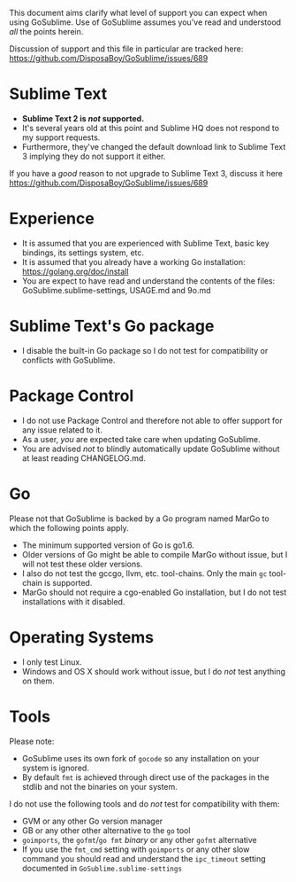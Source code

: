 This document aims clarify what level of support you can expect when using GoSublime.
Use of GoSublime assumes you've read and understood *all* the points herein.

Discussion of support and this file in particular are tracked here: https://github.com/DisposaBoy/GoSublime/issues/689



# Sublime Text

* **Sublime Text 2 is *not* supported.**
* It's several years old at this point and Sublime HQ does not respond to my support requests.
* Furthermore, they've changed the default download link to Sublime Text 3 implying they do not support it either.

If you have a *good* reason to not upgrade to Sublime Text 3,
discuss it here https://github.com/DisposaBoy/GoSublime/issues/689



# Experience

* It is assumed that you are experienced with Sublime Text, basic key bindings, its settings system, etc.
* It is assumed that you already have a working Go installation: https://golang.org/doc/install
* You are expect to have read and understand the contents of the files: GoSublime.sublime-settings, USAGE.md and 9o.md

# Sublime Text's Go package

* I disable the built-in Go package so I do not test for compatibility or conflicts with GoSublime.

# Package Control

* I do not use Package Control and therefore not able to offer support for any issue related to it.
* As a user, *you* are expected take care when updating GoSublime.
* You are advised *not* to blindly automatically update GoSublime without at least reading CHANGELOG.md.

# Go

Please not that GoSublime is backed by a Go program named MarGo to which the following points apply.

* The minimum supported version of Go is go1.6.
* Older versions of Go might be able to compile MarGo without issue, but I will not test these older versions.
* I also do not test the gccgo, llvm, etc. tool-chains. Only the main `gc` tool-chain is supported.
* MarGo should not require a cgo-enabled Go installation, but I do not test installations with it disabled.

# Operating Systems

* I only test Linux.
* Windows and OS X should work without issue, but I do *not* test anything on them.

# Tools

Please note:

* GoSublime uses its own fork of `gocode` so any installation on your system is ignored.
* By default `fmt` is achieved through direct use of the packages in the stdlib and not the binaries on your system.

I do not use the following tools and do *not* test for compatibility with them:

* GVM or any other Go version manager
* GB or any other other alternative to the `go` tool
* `goimports`, the `gofmt`/`go fmt` *binary* or any other `gofmt` alternative
* If you use the `fmt_cmd` setting with `goimports` or any other slow command
   you should read and understand the `ipc_timeout` setting documented in `GoSublime.sublime-settings`
